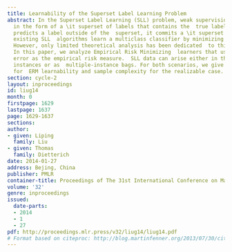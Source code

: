 ```yaml
---
title: Learnability of the Superset Label Learning Problem
abstract: In the Superset Label Learning (SLL) problem, weak supervision is  provided
  in the form of a \it superset of labels that contains the  true label.  If the classifier
  predicts a label outside of the  superset, it commits a \it superset error.  Most
  existing SLL  algorithms learn a multiclass classifier by minimizing the superset  error.
  However, only limited theoretical analysis has been dedicated  to this approach.
  In this paper, we analyze Empirical Risk Minimizing  learners that use the superset
  error as the empirical risk measure.  SLL data can arise either in the form of independent
  instances or as  multiple-instance bags. For both scenarios, we give the conditions
  for  ERM learnability and sample complexity for the realizable case.
section: cycle-2
layout: inproceedings
id: liug14
month: 0
firstpage: 1629
lastpage: 1637
page: 1629-1637
sections: 
author:
- given: Liping
  family: Liu
- given: Thomas
  family: Dietterich
date: 2014-01-27
address: Bejing, China
publisher: PMLR
container-title: Proceedings of The 31st International Conference on Machine Learning
volume: '32'
genre: inproceedings
issued:
  date-parts:
  - 2014
  - 1
  - 27
pdf: http://proceedings.mlr.press/v32/liug14/liug14.pdf
# Format based on citeproc: http://blog.martinfenner.org/2013/07/30/citeproc-yaml-for-bibliographies/
---
```

